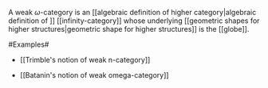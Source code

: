 
A weak $\omega$-category is an [[algebraic definition of higher category|algebraic definition of ]] [[infinity-category]] whose underlying [[geometric shapes for higher structures|geometric shape for higher structures]] is the [[globe]].

#Examples#

* [[Trimble's notion of weak n-category]]

* [[Batanin's notion of weak omega-category]]

